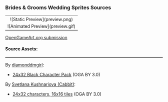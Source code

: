 ### Brides & Grooms Wedding Sprites Sources

<table style="border: 0px;">
  <tr style="border: 0px;">
    <td style="border: 0px; vertical-align: top; text-align: center;">
      ![Static Preview](preview.png)
    </td>
    </tr>
    <tr style="border: 0px;">
    <td style="border: 0px; vertical-align: top; text-align: center;">
      ![Animated Preview](preview.gif)
    </td>
  </tr>
</table>


[OpenGameArt.org submission](https://opengameart.org/node/83523)

#### Source Assets:
---

By [diamonddmgirl](https://opengameart.org/users/diamonddmgirl):
- [24x32 Black Character Pack](https://opengameart.org/node/72198) (OGA BY 3.0)

By [Svetlana Kushnariova (Cabbit)](https://opengameart.org/users/Cabbit):
- [24x32 characters, 16x16 tiles](https://opengameart.org/node/72969) (OGA BY 3.0)
